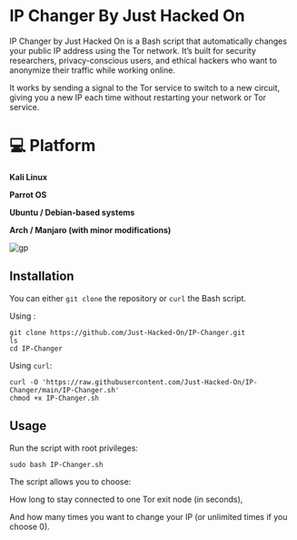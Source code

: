 # IP Changer By Just Hacked On

IP Changer by Just Hacked On is a Bash script that automatically changes your public IP address using the Tor network. It’s built for security researchers, privacy-conscious users, and ethical hackers who want to anonymize their traffic while working online.

It works by sending a signal to the Tor service to switch to a new circuit, giving you a new IP each time without restarting your network or Tor service.
# 💻 Platform
**Kali Linux**

**Parrot OS**

**Ubuntu / Debian-based systems**

**Arch / Manjaro (with minor modifications)**

![gp]( https://github.com/user-attachments/assets/390c18ab-1119-49d1-9721-afac1728b439 )

## Installation

You can either `git clone` the repository or `curl` the Bash script.

Using :

```shell
git clone https://github.com/Just-Hacked-On/IP-Changer.git
ls
cd IP-Changer
```

Using `curl`:

```shell
curl -O 'https://raw.githubusercontent.com/Just-Hacked-On/IP-Changer/main/IP-Changer.sh'
chmod +x IP-Changer.sh
```

## Usage

Run the script with root privileges:

```shell
sudo bash IP-Changer.sh
```

The script allows you to choose:

How long to stay connected to one Tor exit node (in seconds),

And how many times you want to change your IP (or unlimited times if you choose 0).
